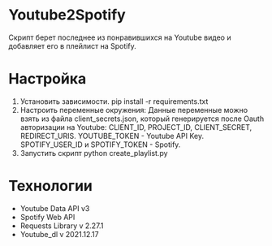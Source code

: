 # Youtube2Spotify
Скрипт берет последнее из понравившихся на Youtube видео и добавляет его в плейлист на Spotify.
# Настройка
1. Установить зависимости.
 pip install -r requirements.txt
2. Настроить переменные окружения:
  Данные переменные можно взять из файла client_secrets.json, который генерируется после Oauth авторизации на Youtube: CLIENT_ID, PROJECT_ID, CLIENT_SECRET, REDIRECT_URIS.
  YOUTUBE_TOKEN - Youtube API Key.
  SPOTIFY_USER_ID и SPOTIFY_TOKEN - Spotify.
3. Запустить скрипт
  python create_playlist.py
 # Технологии
* Youtube Data API v3
* Spotify Web API
* Requests Library v 2.27.1
* Youtube_dl v 2021.12.17
